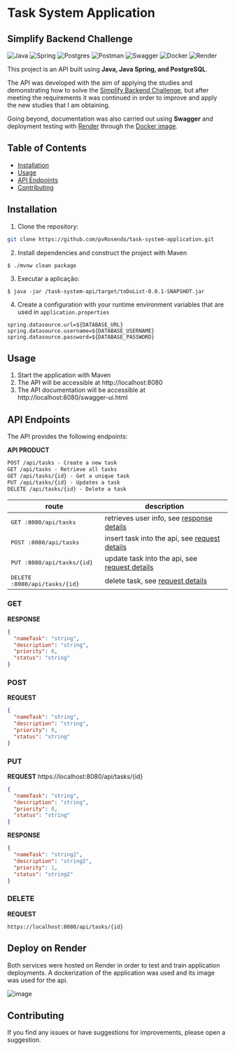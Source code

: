 # Task System Application

## Simplify Backend Challenge

![Java](https://img.shields.io/badge/java-%23ED8B00.svg?style=for-the-badge&logo=openjdk&logoColor=white)
![Spring](https://img.shields.io/badge/spring-%236DB33F.svg?style=for-the-badge&logo=spring&logoColor=white)
![Postgres](https://img.shields.io/badge/postgres-%23316192.svg?style=for-the-badge&logo=postgresql&logoColor=white)
![Postman](https://img.shields.io/badge/Postman-FF6C37?style=for-the-badge&logo=postman&logoColor=white)
![Swagger](https://img.shields.io/badge/-Swagger-%23Clojure?style=for-the-badge&logo=swagger&logoColor=white)
![Docker](https://img.shields.io/badge/docker-%230db7ed.svg?style=for-the-badge&logo=docker&logoColor=white)
![Render](https://img.shields.io/badge/Render-%46E3B7.svg?style=for-the-badge&logo=render&logoColor=white)



This project is an API built using **Java, Java Spring, and PostgreSQL**.

The API was developed with the aim of applying the studies and demonstrating how to solve the [Simplify Backend Challenge](https://github.com/simplify-tec/desafio-junior-backend-simplify), but after meeting the requirements it was continued in order to improve and apply the new studies that I am obtaining. 

Going beyond, documentation was also carried out using **Swagger** and deployment testing with [Render](https://render.com) through the [Docker image](). 

## Table of Contents

- [Installation](#installation)
- [Usage](#usage)
- [API Endpoints](#api-endpoints)
- [Contributing](#contributing)

## Installation

1. Clone the repository:

```bash
git clone https://github.com/pvRosendo/task-system-application.git
```

2. Install dependencies and construct the project with Maven

```
$ ./mvnw clean package
```
3. Executar a aplicação:

```
$ java -jar /task-system-api/target/toDoList-0.0.1-SNAPSHOT.jar
```

4. Create a configuration with your runtime environment variables that are used in `application.properties`

```properties
spring.datasource.url=${DATABASE_URL}
spring.datasource.username=${DATABASE_USERNAME}
spring.datasource.password=${DATABASE_PASSWORD}
```

## Usage

1. Start the application with Maven
2. The API will be accessible at http://localhost:8080
3. The API documentation will be accessible at http://localhost:8080/swagger-ui.html

## API Endpoints
The API provides the following endpoints:

**API PRODUCT**
```markdown
POST /api/tasks - Create a new task
GET /api/tasks - Retrieve all tasks
GET /api/tasks/{id} - Get a unique task
PUT /api/tasks/{id} - Updates a task
DELETE /api/tasks/{id} - Delete a task
```

| route               | description                                          
|----------------------|-----------------------------------------------------
| <kbd>GET :8080/api/tasks</kbd>      | retrieves user info, see [response details](#get-detail)
| <kbd>POST :8080/api/tasks</kbd>     |  insert task into the api, see [request details](#post-detail)
| <kbd>PUT :8080/api/tasks/{id}</kbd>      |  update task into the api, see [request details](#put-detail)
| <kbd>DELETE :8080/api/tasks/{id}</kbd>   | delete task, see [request details](#delete-detail)


<h3 id="get-detail">GET</h3>

**RESPONSE**
```json
{ 
  "nameTask": "string",
  "description": "string",
  "priority": 0,
  "status": "string"
}
```

<h3 id="post-detail">POST</h3>

**REQUEST**
```json
{
  "nameTask": "string",
  "description": "string",
  "priority": 0,
  "status": "string"
}
```

<h3 id="put-detail">PUT</h3>

**REQUEST**
https://localhost:8080/api/tasks/{id}
```json
{
  "nameTask": "string",
  "description": "string",
  "priority": 0,
  "status": "string"
}
```

**RESPONSE**
```json
{
  "nameTask": "string2",
  "description": "string2",
  "priority": 1,
  "status": "string2"
}
```

<h3 id="delete-detail">DELETE</h3>

**REQUEST**
```
https://localhost:8080/api/tasks/{id}
```
## Deploy on Render

Both services were hosted on Render in order to test and train application deployments. A dockerization of the application was used and its image was used for the api.

![image](https://github.com/pvRosendo/task-system-application/assets/111819809/8fe17885-e338-4169-99ef-e4d6aaefd364)

## Contributing

If you find any issues or have suggestions for improvements, please open a suggestion.
